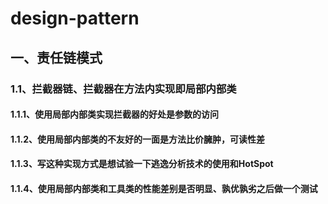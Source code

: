 # design-pattern
## 一、责任链模式
###  1.1、拦截器链、拦截器在方法内实现即局部内部类
#### 1.1.1、使用局部内部类实现拦截器的好处是参数的访问
#### 1.1.2、使用局部内部类的不友好的一面是方法比价臃肿，可读性差
#### 1.1.3、写这种实现方式是想试验一下逃逸分析技术的使用和HotSpot
#### 1.1.4、使用局部内部类和工具类的性能差别是否明显、孰优孰劣之后做一个测试